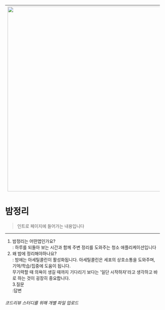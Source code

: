 <img src="https://github.com/Ko-HyeJi/AppleDevAcad_MC2/assets/88470545/074bf64c-b61a-4ad8-bfd4-60e41b79e97d" height="600"> | <img src="https://github.com/Ko-HyeJi/AppleDevAcad_MC2/assets/88470545/66df78bc-07ab-45f3-a1d1-c4975111abc5" height="600">
---|---|


# 밤정리
>인트로 페이지에 들어가는 내용입니다
---
1. 밤정리는 어떤앱인가요?<br>
: 하루를 되돌아 보는 시간과 함께 주변 정리를 도와주는 청소 애플리케이션입니다<br>
2. 왜 밤에 정리해야하나요?<br>
: 밤에는 아세틸콜린이 활성화됩니다. 아세틸콜린은 세포의 상호소통을 도와주며, 기억/학습/집중에 도움이 됩니다.<br>
무기력할 때 의욕이 생길 때까지 기다리기 보다는 '일단 시작하자'라고 생각하고 바로 하는 것이 굉장히 중요합니다.<br>
3.질문<br>
:답변<br>

###### 코드리뷰 스터디를 위해 개별 파일 업로드
